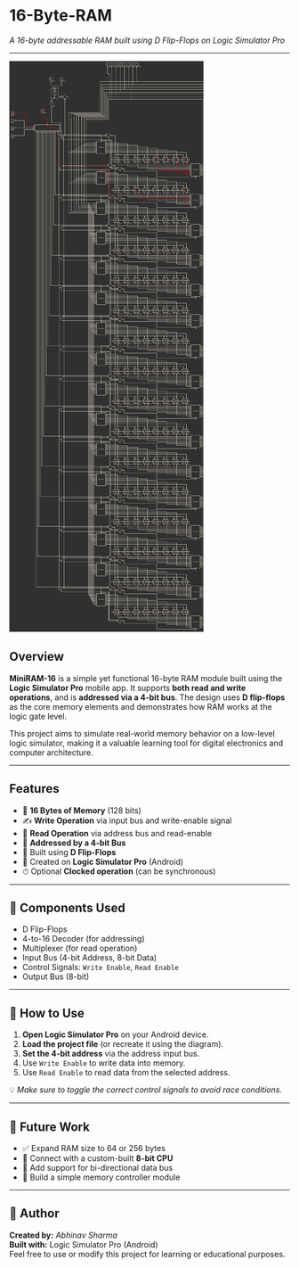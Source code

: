 # 16-Byte-RAM 
*A 16-byte addressable RAM built using D Flip-Flops on Logic Simulator Pro*

---
<img src="Images/Ram.jpeg">


## Overview

**MiniRAM-16** is a simple yet functional 16-byte RAM module built using the **Logic Simulator Pro** mobile app. It supports **both read and write operations**, and is **addressed via a 4-bit bus**. The design uses **D flip-flops** as the core memory elements and demonstrates how RAM works at the logic gate level.

This project aims to simulate real-world memory behavior on a low-level logic simulator, making it a valuable learning tool for digital electronics and computer architecture.

---

## Features

- 🧮 **16 Bytes of Memory** (128 bits)
- ✍️ **Write Operation** via input bus and write-enable signal
- 📖 **Read Operation** via address bus and read-enable
- 🧠 **Addressed by a 4-bit Bus**
- 🔁 Built using **D Flip-Flops**
- 📱 Created on **Logic Simulator Pro** (Android)
- ⏱ Optional **Clocked operation** (can be synchronous)

---

## 🧩 Components Used

- D Flip-Flops
- 4-to-16 Decoder (for addressing)
- Multiplexer (for read operation)
- Input Bus (4-bit Address, 8-bit Data)
- Control Signals: `Write Enable`, `Read Enable`
- Output Bus (8-bit)

---

## 🚀 How to Use

1. **Open Logic Simulator Pro** on your Android device.
2. **Load the project file** (or recreate it using the diagram).
3. **Set the 4-bit address** via the address input bus.
4. Use `Write Enable` to write data into memory.
5. Use `Read Enable` to read data from the selected address.

💡 *Make sure to toggle the correct control signals to avoid race conditions.*

---

## 🧠 Future Work

- ✅ Expand RAM size to 64 or 256 bytes
- 🔗 Connect with a custom-built **8-bit CPU**
- 🧮 Add support for bi-directional data bus
- 💾 Build a simple memory controller module

---

## 🙋 Author

**Created by:** *Abhinav Sharma*  
**Built with:** Logic Simulator Pro (Android)  
Feel free to use or modify this project for learning or educational purposes.

##
